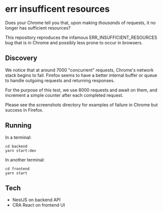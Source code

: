 # err insufficent resources

Does your Chrome tell you that, upon making _thousands_ of requests, it no longer has sufficient resources?

This repository reproduces the infamous ERR_INSUFFICIENT_RESOURCES bug that is in Chrome and possibly less prone to occur in browsers.

## Discovery

We notice that at around 7000 "concurrent" requests, Chrome's network stack begins to fail. Firefox seems to have a better internal buffer or queue to handle outgoing requests and returning responses.

For the purpose of this test, we use 8000 requests and await on them, and increment a simple counter after each completed request.

Please see the screenshots directory for examples of failure in Chrome but success in Firefox.

## Running

In a terminal:

```
cd backend
yarn start:dev
```

In another terminal:

```
cd frontend
yarn start
```

## Tech

* NestJS on backend API
* CRA React on frontend UI
